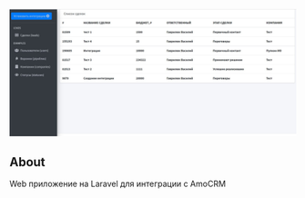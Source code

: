 <p align="center"><a href="#" target="_blank"><img src="/tmp/Image_1.jpg" width="900"></a></p>

## About

Web приложение на Laravel для интеграции с AmoCRM 



